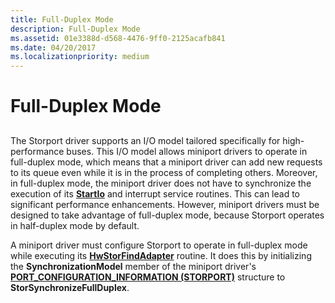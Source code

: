 ```yaml
---
title: Full-Duplex Mode
description: Full-Duplex Mode
ms.assetid: 01e3388d-d568-4476-9ff0-2125acafb841
ms.date: 04/20/2017
ms.localizationpriority: medium
---
```


# Full-Duplex Mode


## <span id="ddk_full_duplex_mode_kg"></span><span id="DDK_FULL_DUPLEX_MODE_KG"></span>


The Storport driver supports an I/O model tailored specifically for high-performance buses. This I/O model allows miniport drivers to operate in full-duplex mode, which means that a miniport driver can add new requests to its queue even while it is in the process of completing others. Moreover, in full-duplex mode, the miniport driver does not have to synchronize the execution of its [**StartIo**](https://docs.microsoft.com/windows-hardware/drivers/ddi/wdm/nc-wdm-driver_startio) and interrupt service routines. This can lead to significant performance enhancements. However, miniport drivers must be designed to take advantage of full-duplex mode, because Storport operates in half-duplex mode by default.

A miniport driver must configure Storport to operate in full-duplex mode while executing its [**HwStorFindAdapter**](https://docs.microsoft.com/windows-hardware/drivers/ddi/storport/nc-storport-hw_find_adapter) routine. It does this by initializing the **SynchronizationModel** member of the miniport driver's [**PORT\_CONFIGURATION\_INFORMATION (STORPORT)**](https://docs.microsoft.com/previous-versions/windows/hardware/drivers/ff563901(v=vs.85)) structure to **StorSynchronizeFullDuplex**.

 

 




